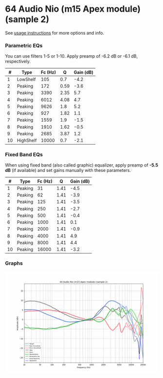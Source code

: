 # 64 Audio Nio (m15 Apex module) (sample 2)
See [usage instructions](https://github.com/jaakkopasanen/AutoEq#usage) for more options and info.

### Parametric EQs
You can use filters 1-5 or 1-10. Apply preamp of -6.2 dB or -6.1 dB, respectively.

|   # | Type      |   Fc (Hz) |    Q |   Gain (dB) |
|-----|-----------|-----------|------|-------------|
|   1 | LowShelf  |       105 | 0.7  |        -4.2 |
|   2 | Peaking   |       172 | 0.59 |        -3.6 |
|   3 | Peaking   |      3390 | 2.35 |         5.7 |
|   4 | Peaking   |      6012 | 4.08 |         4.7 |
|   5 | Peaking   |      9626 | 1.8  |         5.2 |
|   6 | Peaking   |       927 | 1.82 |         1.1 |
|   7 | Peaking   |      1559 | 1.9  |        -1.5 |
|   8 | Peaking   |      1910 | 1.62 |        -0.5 |
|   9 | Peaking   |      2685 | 3.87 |         1.2 |
|  10 | HighShelf |     10000 | 0.7  |        -2.1 |

### Fixed Band EQs
When using fixed band (also called graphic) equalizer, apply preamp of **-5.5 dB** (if available) and set gains manually with these parameters.

|   # | Type    |   Fc (Hz) |    Q |   Gain (dB) |
|-----|---------|-----------|------|-------------|
|   1 | Peaking |        31 | 1.41 |        -4.5 |
|   2 | Peaking |        62 | 1.41 |        -3.9 |
|   3 | Peaking |       125 | 1.41 |        -3.5 |
|   4 | Peaking |       250 | 1.41 |        -2.7 |
|   5 | Peaking |       500 | 1.41 |        -0.4 |
|   6 | Peaking |      1000 | 1.41 |         0.1 |
|   7 | Peaking |      2000 | 1.41 |        -0.9 |
|   8 | Peaking |      4000 | 1.41 |         4.9 |
|   9 | Peaking |      8000 | 1.41 |         4.4 |
|  10 | Peaking |     16000 | 1.41 |        -3.2 |

### Graphs
![](./64%20Audio%20Nio%20(m15%20Apex%20module)%20(sample%202).png)
